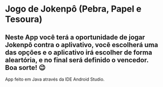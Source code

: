 # Jogo de Jokenpô (Pebra, Papel e Tesoura)
## Neste App você terá a oportunidade de jogar Jokenpô contra o aplivativo, você escolherá uma das opções e o aplicativo irá escolher de forma aleartória, e no final será definido o vencedor. Boa sorte! :wink:

App feito em Java através da IDE Android Studio.
